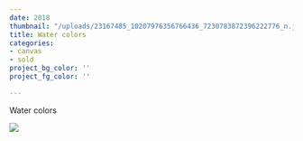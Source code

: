 ```yaml
---
date: 2018
thumbnail: "/uploads/23167485_10207976356766436_7230783872396222776_n.jpg"
title: Water colors
categories:
- canvas
- sold
project_bg_color: ''
project_fg_color: ''

---
```

Water colors

![](https://scontent-amt2-1.xx.fbcdn.net/v/t1.15752-9/s2048x2048/64573124_309234309962859_168300939193614336_n.jpg?_nc_cat=101&_nc_oc=AQm-4uXratcLB4QtY9X7OaiG86CVq3MdsbJ5T2kKpouuevCBAsDp_Pfg3xU20mefibA&_nc_ht=scontent-amt2-1.xx&oh=f212e2795e8062d868197db2823ca3fa&oe=5D7B25B7)
